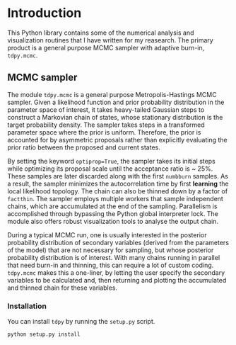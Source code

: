# Introduction
This Python library contains some of the numerical analysis and visualization routines that I have written for my reasearch. The primary product is a general purpose MCMC sampler with adaptive burn-in, `tdpy.mcmc`.

## MCMC sampler
The module `tdpy.mcmc` is a general purpose Metropolis-Hastings MCMC sampler. Given a likelihood function and prior probability distribution in the parameter space of interest, it takes heavy-tailed Gaussian steps to construct a Markovian chain of states, whose stationary distribution is the target probability density. The sampler takes steps in a transformed parameter space where the prior is uniform. Therefore, the prior is accounted for by asymmetric proposals rather than explicitly evaluating the prior ratio between the proposed and current states.

By setting the keyword `optiprop=True`, the sampler takes its initial steps while optimizing its proposal scale until the acceptance ratio is ~ 25%. These samples are later discarded along with the first `numbburn` samples. As a result, the sampler minimizes the autocorrelation time by first **learning** the local likelihood topology. The chain can also be thinned down by a factor of `factthin`. The sampler employs multiple workers that sample independent chains, which are accumulated at the end of the sampling. Parallelism is accomplished through bypassing the Python global interpreter lock. The module also offers robust visualization tools to analyse the output chain.

During a typical MCMC run, one is usually interested in the posterior probability distribution of secondary variables (derived from the parameters of the model) that are not necessary for sampling, but whose posterior probability distribution is of interest. With many chains running in parallel that need burn-in and thinning, this can require a lot of custom coding. `tdpy.mcmc` makes this a one-liner, by letting the user specify the secondary variables to be calculated and, then returning and plotting the accumulated and thinned chain for these variables.

### Installation

You can install `tdpy` by running the `setup.py` script.
```
python setup.py install
```



